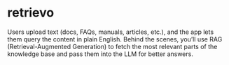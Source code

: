 # retrievo
Users upload text (docs, FAQs, manuals, articles, etc.), and the app lets them query the content in plain English. Behind the scenes, you’ll use RAG (Retrieval-Augmented Generation) to fetch the most relevant parts of the knowledge base and pass them into the LLM for better answers.
